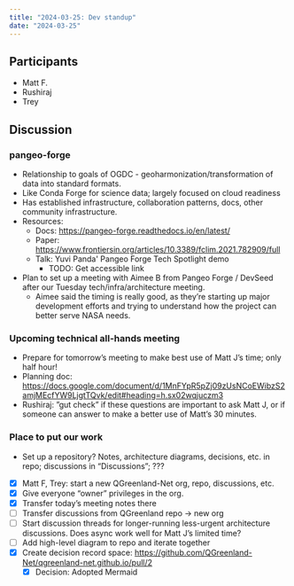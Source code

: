 ```yaml
---
title: "2024-03-25: Dev standup"
date: "2024-03-25"
---
```


## Participants

* Matt F.
* Rushiraj
* Trey


## Discussion

### pangeo-forge 

* Relationship to goals of OGDC - geoharmonization/transformation of data into standard
  formats.
* Like Conda Forge for science data; largely focused on cloud readiness
* Has established infrastructure, collaboration patterns, docs, other community
  infrastructure.
* Resources:
    * Docs: <https://pangeo-forge.readthedocs.io/en/latest/>
    * Paper: <https://www.frontiersin.org/articles/10.3389/fclim.2021.782909/full>
    * Talk: Yuvi Panda' Pangeo Forge Tech Spotlight demo
        * TODO: Get accessible link
* Plan to set up a meeting with Aimee B from Pangeo Forge / DevSeed after our Tuesday
  tech/infra/architecture meeting.
    * Aimee said the timing is really good, as they’re starting up major development
      efforts and trying to understand how the project can better serve NASA needs.


### Upcoming technical all-hands meeting

* Prepare for tomorrow’s meeting to make best use of Matt J’s time; only half hour!
* Planning doc: <https://docs.google.com/document/d/1MnFYpR5pZj09zUsNCoEWibzS2amjMEcfYW9LjgtTQvk/edit#heading=h.sx02wqjuczm3>
* Rushiraj: ”gut check” if these questions are important to ask Matt J, or if someone
  can answer to make a better use of Matt’s 30 minutes.


### Place to put our work
* Set up a repository? Notes, architecture diagrams, decisions, etc. in repo; discussions
  in “Discussions”; ???
- [x] Matt F, Trey: start a new QGreenland-Net org, repo, discussions, etc.
- [x] Give everyone “owner” privileges in the org.
- [x] Transfer today’s meeting notes there
- [ ] Transfer discussions from QGreenland repo -> new org
- [ ] Start discussion threads for longer-running less-urgent architecture discussions. Does
      async work well for Matt J’s limited time?
- [ ] Add high-level diagram to repo and iterate together
- [x] Create decision record space: <https://github.com/QGreenland-Net/qgreenland-net.github.io/pull/2>
    - [x] Decision: Adopted Mermaid

